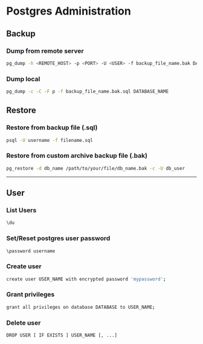 # Postgres Administration

## Backup


### Dump from remote server
```bash
pg_dump -h <REMOTE_HOST> -p <PORT> -U <USER> -f backup_file_name.bak DATABASE_NAME 
```

### Dump local
```bash
pg_dump -c -C -F p -f backup_file_name.bak.sql DATABASE_NAME
```


## Restore


### Restore from backup file (.sql)
```bash
psql -U username -f filename.sql
```

### Restore from custom archive backup file (.bak)
```bash
pg_restore -d db_name /path/to/your/file/db_name.bak -c -U db_user
```

--------------

## User

### List Users
```bash
\du
```

### Set/Reset postgres user password
```bash
\password username
```

### Create user
```bash
create user USER_NAME with encrypted password 'mypassword';
```

### Grant privileges
```bash
grant all privileges on database DATABASE to USER_NAME;
```

### Delete user
```bash
DROP USER [ IF EXISTS ] USER_NAME [, ...]
```